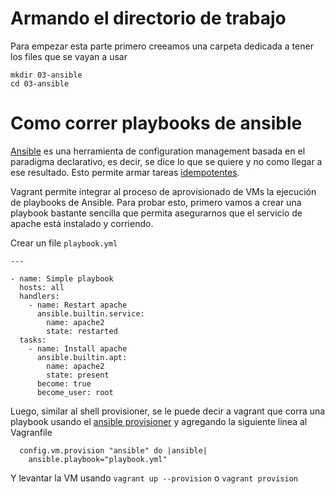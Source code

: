 # Armando el directorio de trabajo

Para empezar esta parte primero creeamos una carpeta dedicada a tener los files que se vayan a usar

```
mkdir 03-ansible
cd 03-ansible
```

# Como correr playbooks de ansible

[Ansible](https://docs.ansible.com/ansible/latest/user_guide/index.html) es una herramienta de configuration management basada en el paradigma declarativo, es decir, se dice lo que se quiere y no como llegar a ese resultado. Esto permite armar tareas [idempotentes](https://es.wikipedia.org/wiki/Idempotencia#:~:text=En%20matem%C3%A1tica%20y%20l%C3%B3gica%2C%20la,elemento%20idempotente%2C%20o%20un%20idempotente).

Vagrant permite integrar al proceso de aprovisionado de VMs la ejecución de playbooks de Ansible. Para probar esto, primero vamos a crear una playbook bastante sencilla que permita asegurarnos que el servicio de apache está instalado y corriendo.

Crear un file `playbook.yml`

```
---

- name: Simple playbook
  hosts: all
  handlers:
    - name: Restart apache
      ansible.builtin.service:
        name: apache2
        state: restarted
  tasks:
    - name: Install apache
      ansible.builtin.apt:
        name: apache2
        state: present
      become: true
      become_user: root
```

Luego, similar al shell provisioner, se le puede decir a vagrant que corra una playbook usando el [ansible provisioner](https://www.vagrantup.com/docs/provisioning/ansible) y agregando la siguiente linea al Vagranfile

```
  config.vm.provision "ansible" do |ansible| 
    ansible.playbook="playbook.yml" 
```

Y levantar la VM usando `vagrant up --provision` o `vagrant provision`